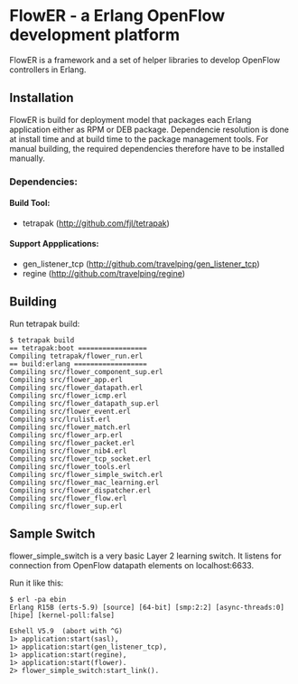 FlowER - a Erlang OpenFlow development platform
===============================================

FlowER is a framework and a set of helper libraries to
develop OpenFlow controllers in Erlang.

Installation
------------

FlowER is build for deployment model that packages each Erlang
application either as RPM or DEB package. Dependencie resolution
is done at install time and at build time to the package management
tools. For manual building, the required dependencies therefore have to be
installed manually.

### Dependencies:

#### Build Tool:
- tetrapak (<http://github.com/fjl/tetrapak>)

#### Support Appplications:
- gen\_listener\_tcp (<http://github.com/travelping/gen_listener_tcp>)
- regine (<http://github.com/travelping/regine>)

Building
--------

Run tetrapak build:

    $ tetrapak build
    == tetrapak:boot =================
    Compiling tetrapak/flower_run.erl
    == build:erlang ==================
    Compiling src/flower_component_sup.erl
    Compiling src/flower_app.erl
    Compiling src/flower_datapath.erl
    Compiling src/flower_icmp.erl
    Compiling src/flower_datapath_sup.erl
    Compiling src/flower_event.erl
    Compiling src/lrulist.erl
    Compiling src/flower_match.erl
    Compiling src/flower_arp.erl
    Compiling src/flower_packet.erl
    Compiling src/flower_nib4.erl
    Compiling src/flower_tcp_socket.erl
    Compiling src/flower_tools.erl
    Compiling src/flower_simple_switch.erl
    Compiling src/flower_mac_learning.erl
    Compiling src/flower_dispatcher.erl
    Compiling src/flower_flow.erl
    Compiling src/flower_sup.erl

Sample Switch
-------------

flower_simple_switch is a very basic Layer 2 learning switch. It listens
for connection from OpenFlow datapath elements on localhost:6633.

Run it like this:

    $ erl -pa ebin
    Erlang R15B (erts-5.9) [source] [64-bit] [smp:2:2] [async-threads:0] [hipe] [kernel-poll:false]
    
    Eshell V5.9  (abort with ^G)
    1> application:start(sasl),
    1> application:start(gen_listener_tcp),
    1> application:start(regine),
    1> application:start(flower).          
    2> flower_simple_switch:start_link().
    
